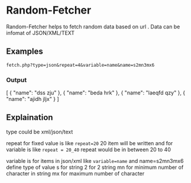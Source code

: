 # Random-Fetcher
Random-Fetcher helps to fetch random data based on url . Data can be infomat of JSON/XML/TEXT

## Examples

``` 
fetch.php?type=json&repeat=4&variable=name&name=s2mn3mx6
```
### Output

[
  {
    "name": "dss zju"
  },
  {
    "name": "beda hrk"
  },
  {
    "name": "laeqfd qzy"
  },
  {
    "name": "ajidh jljx"
  }
]


## Explaination


type could be xml/json/text

repeat for fixed value is like ```repeat=20```  20 item will be written and for variable is like ``` repeat = 20_40 ``` repeat would be in between 20 to 40

variable is for items in json/xml like ```variable=name``` and name=s2mn3mx6 define type of value s for string 2 for 2 string mn for minimum number of character in string mx for maximum number of character

